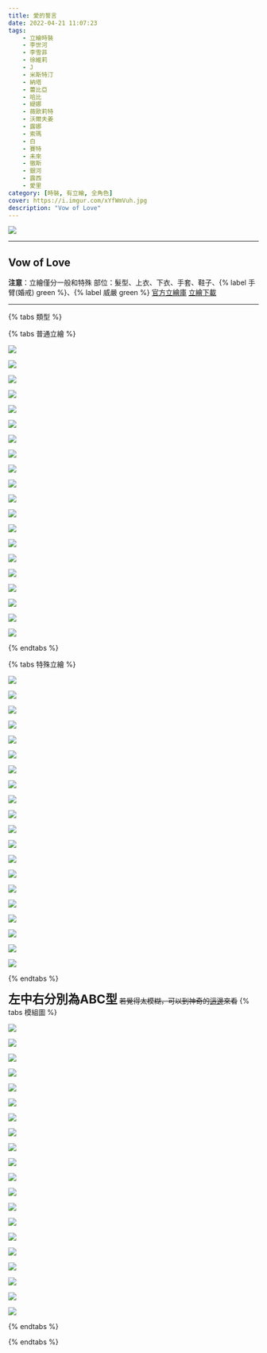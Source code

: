 ```yaml
---
title: 愛的誓言
date: 2022-04-21 11:07:23
tags:
    - 立繪時裝
    - 李世河
    - 李雪菲
    - 徐維莉
    - J
    - 米斯特汀
    - 納塔
    - 蕾比亞
    - 哈比
    - 緹娜
    - 薇歐莉特
    - 沃爾夫姜
    - 露娜
    - 索瑪
    - 白
    - 賽特
    - 未來
    - 徹斯
    - 銀河
    - 露西
    - 愛里
category: [時裝, 有立繪, 全角色]
cover: https://i.imgur.com/xYfWmVuh.jpg
description: "Vow of Love"
---
```


![](https://file.nexon.com/NxFile/download/FileDownloader.aspx?oidFile=4908967578593928733)

---
## Vow of Love

**注意**：立繪僅分一般和特殊
部位：髮型、上衣、下衣、手套、鞋子、{% label 手臂(婚戒) green %}、{% label 威嚴 green %} 
[官方立繪庫](https://closers.nexon.com/Pds/FanSiteKit)
[立繪下載](https://closers.vod.nexoncdn.co.kr/site/fansitekit/Closers_FansiteKit_Wedding_230601_F8334CC75013372E.zip)

---

{% tabs 類型 %}
<!-- tab 混合角色立繪-->
{% tabs 普通立繪 %}
<!-- tab 李世河(Seha)-->
[![](https://i.imgur.com/B0D3q6Th.jpg)](https://i.imgur.com/B0D3q6T.jpg)
<!-- endtab -->
<!-- tab 李雪菲(Seulbi)-->
[![](https://i.imgur.com/Ll7yl76h.jpg)](https://i.imgur.com/Ll7yl76.jpg)
<!-- endtab -->
<!-- tab 徐維莉(Yuri)-->
[![](https://i.imgur.com/rEFZU18h.jpg)](https://i.imgur.com/rEFZU18.jpg)
<!-- endtab -->
<!-- tab J-->
[![](https://i.imgur.com/PWce2VHh.jpg)](https://i.imgur.com/PWce2VH.jpg)
<!-- endtab -->
<!-- tab 米斯特汀(Tein)-->
[![](https://i.imgur.com/WDkD8Gth.jpg)](https://i.imgur.com/WDkD8Gt.jpg)
<!-- endtab -->
<!-- tab 納塔(Nata)-->
[![](https://i.imgur.com/HJkOY5ah.jpg)](https://i.imgur.com/HJkOY5a.jpg)
<!-- endtab -->
<!-- tab 蕾比雅(Levia)-->
[![](https://i.imgur.com/BKrPwE3h.jpg)](https://i.imgur.com/BKrPwE3.jpg)
<!-- endtab -->
<!-- tab 哈比(Harpy)-->
[![](https://i.imgur.com/bXNMm2jh.jpg)](https://i.imgur.com/bXNMm2j.jpg)
<!-- endtab -->
<!-- tab 緹娜(Tina)-->
[![](https://i.imgur.com/S1uS0yZh.jpg)](https://i.imgur.com/S1uS0yZ.jpg)
<!-- endtab -->
<!-- tab 薇歐莉特(Violet)-->
[![](https://i.imgur.com/yMsw0gmh.jpg)](https://i.imgur.com/yMsw0gm.jpg)
<!-- endtab -->
<!-- tab 沃爾夫姜(Wolfgang)-->
[![](https://i.imgur.com/YJ1bXeWh.jpg)](https://i.imgur.com/YJ1bXeW.jpg)
<!-- endtab -->
<!-- tab 露娜(Luna)-->
[![](https://i.imgur.com/EvglrIPh.jpg)](https://i.imgur.com/EvglrIP.jpg)
<!-- endtab -->
<!-- tab 索瑪(Soma)-->
[![](https://i.imgur.com/yfV1JGqh.jpg)](https://i.imgur.com/yfV1JGq.jpg)
<!-- endtab -->
<!-- tab 白(Bai)-->
[![](https://i.imgur.com/ER6iMzzh.jpg)](https://i.imgur.com/ER6iMzz.jpg)
<!-- endtab -->
<!-- tab 賽特(Seth)-->
[![](https://i.imgur.com/1EoBecKh.jpg)](https://i.imgur.com/1EoBecK.jpg)
<!-- endtab -->
<!-- tab 未來(Mirae)-->
[![](https://i.imgur.com/biGpGJbh.jpg)](https://i.imgur.com/biGpGJb.jpg)
<!-- endtab -->
<!-- tab 徹斯(Chulsoo)-->
[![](https://i.imgur.com/Z3MVfp9h.jpg)](https://i.imgur.com/Z3MVfp9.jpg)
<!-- endtab -->
<!-- tab 銀河(Eunha)-->
[![](https://i.imgur.com/JvVrZ9Lh.jpg)](https://i.imgur.com/JvVrZ9L.jpg)
<!-- endtab -->
<!-- tab 露西(Lucy)-->
[![](https://i.imgur.com/EQGYXyLh.jpg)](https://i.imgur.com/EQGYXyL.jpg)
<!-- endtab -->
<!-- tab 愛里(Aeri)-->
[![](https://i.imgur.com/GltQPk4h.jpg)](https://i.imgur.com/GltQPk4.jpg)
<!-- endtab -->
{% endtabs %}
<!-- endtab -->

<!-- tab 特殊角色立繪-->
{% tabs 特殊立繪 %}
<!-- tab 李世河(Seha)-->
[![](https://i.imgur.com/RO1hRDnh.jpg)](https://i.imgur.com/RO1hRDn.jpg)
<!-- endtab -->
<!-- tab 李雪菲(Seulbi)-->
[![](https://i.imgur.com/wo9bduPh.jpg)](https://i.imgur.com/wo9bduP.jpg)
<!-- endtab -->
<!-- tab 徐維莉(Yuri)-->
[![](https://i.imgur.com/uytMi27h.jpg)](https://i.imgur.com/uytMi27.jpg)
<!-- endtab -->
<!-- tab J-->
[![](https://i.imgur.com/vU7qeHph.jpg)](https://i.imgur.com/vU7qeHp.jpg)
<!-- endtab -->
<!-- tab 米斯特汀(Tein)-->
[![](https://i.imgur.com/e454yk8h.jpg)](https://i.imgur.com/e454yk8.jpg)
<!-- endtab -->
<!-- tab 納塔(Nata)-->
[![](https://i.imgur.com/wyP5PqWh.jpg)](https://i.imgur.com/wyP5PqW.jpg)
<!-- endtab -->
<!-- tab 蕾比雅(Levia)-->
[![](https://i.imgur.com/Vmc6AF0h.jpg)](https://i.imgur.com/Vmc6AF0.jpg)
<!-- endtab -->
<!-- tab 哈比(Harpy)-->
[![](https://i.imgur.com/1HdYT9Kh.jpg)](https://i.imgur.com/1HdYT9K.jpg)
<!-- endtab -->
<!-- tab 緹娜(Tina)-->
[![](https://i.imgur.com/UEkJ2R0h.jpg)](https://i.imgur.com/UEkJ2R0.jpg)
<!-- endtab -->
<!-- tab 薇歐莉特(Violet)-->
[![](https://i.imgur.com/xUer4khh.jpg)](https://i.imgur.com/xUer4kh.jpg)
<!-- endtab -->
<!-- tab 沃爾夫姜(Wolfgang)-->
[![](https://i.imgur.com/UWgi8uVh.jpg)](https://i.imgur.com/UWgi8uV.jpg)
<!-- endtab -->
<!-- tab 露娜(Luna)-->
[![](https://i.imgur.com/SoAxEuFh.jpg)](https://i.imgur.com/SoAxEuF.jpg)
<!-- endtab -->
<!-- tab 索瑪(Soma)-->
[![](https://i.imgur.com/2wPp0cSh.jpg)](https://i.imgur.com/2wPp0cS.jpg)
<!-- endtab -->
<!-- tab 白(Bai)-->
[![](https://i.imgur.com/Zo94wjLh.jpg)](https://i.imgur.com/Zo94wjL.jpg)
<!-- endtab -->
<!-- tab 賽特(Seth)-->
[![](https://i.imgur.com/V85llbFh.jpg)](https://i.imgur.com/V85llbF.jpg)
<!-- endtab -->
<!-- tab 未來(Mirae)-->
[![](https://i.imgur.com/SaU6v7zh.jpg)](https://i.imgur.com/SaU6v7z.jpg)
<!-- endtab -->
<!-- tab 徹斯(Chulsoo)-->
[![](https://i.imgur.com/YCCy8vHh.jpg)](https://i.imgur.com/YCCy8vH.jpg)
<!-- endtab -->
<!-- tab 銀河(Eunha)-->
[![](https://i.imgur.com/p8zCwm3h.jpg)](https://i.imgur.com/p8zCwm3.jpg)
<!-- endtab -->
<!-- tab 露西(Lucy)-->
[![](https://i.imgur.com/HoZtCQMh.jpg)](https://i.imgur.com/HoZtCQM.jpg)
<!-- endtab -->
<!-- tab 愛里(Aeri)-->
[![](https://i.imgur.com/9J8xn1jh.jpg)](https://i.imgur.com/9J8xn1j.jpg)
<!-- endtab -->
{% endtabs %}
<!-- endtab -->

<!-- tab 模組-->
**<font size=5>左中右分別為ABC型</font>**
~~若覺得太模糊，可以到神奇的[這邊](https://union.codeclosers.to/index.php?/topic/928-gacha-vow-of-love/)來看~~
{% tabs 模組圖 %}
<!-- tab 李世河(Seha)-->
![](https://i.imgur.com/p601CsW.png)
<!-- endtab -->
<!-- tab 李雪菲(Seulbi)-->
![](https://i.imgur.com/73gRSaY.png)
<!-- endtab -->
<!-- tab 徐維莉(Yuri)-->
![](https://i.imgur.com/zpEc1ng.png)
<!-- endtab -->
<!-- tab J-->
![](https://i.imgur.com/AUbxyMQ.png)
<!-- endtab -->
<!-- tab 米斯特汀(Tein)-->
![](https://i.imgur.com/WufWA6K.png)
<!-- endtab -->
<!-- tab 納塔(Nata)-->
![](https://i.imgur.com/Ia7QSmY.png)
<!-- endtab -->
<!-- tab 蕾比雅(Levia)-->
![](https://i.imgur.com/ZRhtSsA.png)
<!-- endtab -->
<!-- tab 哈比(Harpy)-->
![](https://i.imgur.com/deSrpb1.png)
<!-- endtab -->
<!-- tab 緹娜(Tina)-->
![](https://i.imgur.com/bp3zmkL.png)
<!-- endtab -->
<!-- tab 薇歐莉特(Violet)-->
![](https://i.imgur.com/h829i5w.png)
<!-- endtab -->
<!-- tab 沃爾夫姜(Wolfgang)-->
![](https://i.imgur.com/EO9X4TV.png)
<!-- endtab -->
<!-- tab 露娜(Luna)-->
![](https://i.imgur.com/2BWt2WY.png)
<!-- endtab -->
<!-- tab 索瑪(Soma)-->
![](https://i.imgur.com/A7rcbpp.png)
<!-- endtab -->
<!-- tab 白(Bai)-->
![](https://i.imgur.com/fEpaEzs.png)
<!-- endtab -->
<!-- tab 賽特(Seth)-->
![](https://i.imgur.com/AFrK9uJ.png)
<!-- endtab -->
<!-- tab 未來(Mirae)-->
![](https://i.imgur.com/aNfWk5L.png)
<!-- endtab -->
<!-- tab 徹斯(Chulsoo)-->
![](https://i.imgur.com/RwbeMZO.png)
<!-- endtab -->
<!-- tab 銀河(Eunha)-->
![](https://i.imgur.com/oAG7x5f.png)
<!-- endtab -->
<!-- tab 露西(Lucy)-->
![](https://i.imgur.com/D4IkQbO.png)
<!-- endtab -->
<!-- tab 愛里(Aeri)-->
![](https://i.imgur.com/3Vrw5kc.png)
<!-- endtab -->
{% endtabs %}
<!-- endtab -->

{% endtabs %}

